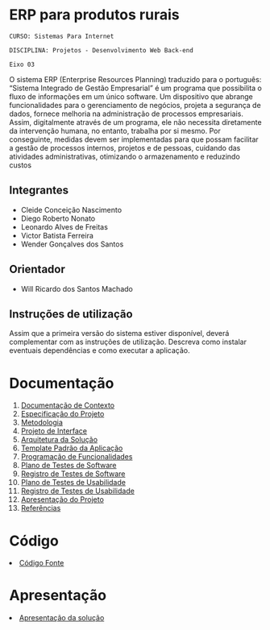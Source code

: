 # ERP para produtos rurais

`CURSO: Sistemas Para Internet`

`DISCIPLINA: Projetos - Desenvolvimento Web Back-end`

`Eixo 03`

O sistema ERP (Enterprise Resources Planning) traduzido para o português: “Sistema Integrado de Gestão Empresarial” é um programa que possibilita o fluxo de informações em um único software. Um dispositivo que abrange funcionalidades para o gerenciamento de negócios, projeta a segurança de dados, fornece melhoria na administração de processos empresariais. Assim, digitalmente através de um programa, ele não necessita diretamente da intervenção humana, no entanto, trabalha por si mesmo.
Por conseguinte, medidas devem ser implementadas para que possam facilitar a gestão de processos internos, projetos e de pessoas, cuidando das atividades administrativas, otimizando o armazenamento e reduzindo custos 

## Integrantes

* Cleide Conceição Nascimento 
* Diego Roberto Nonato 
* Leonardo Alves de Freitas 
* Victor Batista Ferreira
* Wender Gonçalves dos Santos 

## Orientador

* Will Ricardo dos Santos Machado

## Instruções de utilização

Assim que a primeira versão do sistema estiver disponível, deverá complementar com as instruções de utilização. Descreva como instalar eventuais dependências e como executar a aplicação.

# Documentação

<ol>
<li><a href="docs/01-Documentação de Contexto.md"> Documentação de Contexto</a></li>
<li><a href="docs/02-Especificação do Projeto.md"> Especificação do Projeto</a></li>
<li><a href="docs/03-Metodologia.md"> Metodologia</a></li>
<li><a href="docs/04-Projeto de Interface.md"> Projeto de Interface</a></li>
<li><a href="docs/05-Arquitetura da Solução.md"> Arquitetura da Solução</a></li>
<li><a href="docs/06-Template Padrão da Aplicação.md"> Template Padrão da Aplicação</a></li>
<li><a href="docs/07-Programação de Funcionalidades.md"> Programação de Funcionalidades</a></li>
<li><a href="docs/08-Plano de Testes de Software.md"> Plano de Testes de Software</a></li>
<li><a href="docs/09-Registro de Testes de Software.md"> Registro de Testes de Software</a></li>
<li><a href="docs/10-Plano de Testes de Usabilidade.md"> Plano de Testes de Usabilidade</a></li>
<li><a href="docs/11-Registro de Testes de Usabilidade.md"> Registro de Testes de Usabilidade</a></li>
<li><a href="docs/12-Apresentação do Projeto.md"> Apresentação do Projeto</a></li>
<li><a href="docs/13-Referências.md"> Referências</a></li>
</ol>

# Código

<li><a href="src/README.md"> Código Fonte</a></li>

# Apresentação

<li><a href="presentation/README.md"> Apresentação da solução</a></li>
